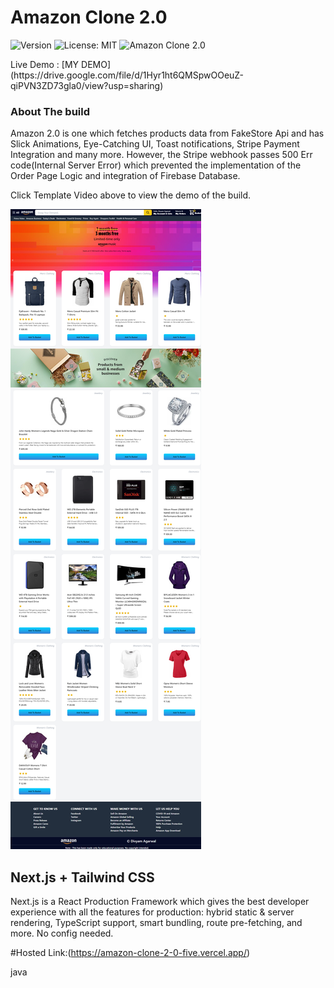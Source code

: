 # Amazon Clone 2.0

<p>
  <img alt="Version" src="https://img.shields.io/badge/version-0.1.0-blue?cacheSeconds=2592000" />
  <img alt="License: MIT" src="https://img.shields.io/badge/License-MIT-yellow" />
  <img alt="Amazon Clone 2.0" src="https://img.shields.io/badge/Amazon-Clone%202.0-blue" />
  <a href="https://clipchamp.com/watch/ix93z97k9Wb?utm_source=embed&utm_medium=embed&utm_campaign=watch">
    
  </a>
</p>
Live Demo : [MY DEMO](https://drive.google.com/file/d/1Hyr1ht6QMSpwOOeuZ-qiPVN3ZD73gla0/view?usp=sharing)

### About The build

Amazon 2.0 is one which fetches products data from FakeStore Api and has Slick Animations, Eye-Catching UI, Toast notifications, Stripe Payment Integration and many more. However, the Stripe webhook passes 500 Err code(Internal Server Error) which prevented the implementation of the Order Page Logic and integration of Firebase Database.

<p>
  Click Template Video above to view the demo of the build.
</p>

![Template Screenshot](TemplateScreenshot.png?raw=true "Template Screenshot")

## Next.js + Tailwind CSS

Next.js is a React Production Framework which gives the best developer experience with all the features for production: hybrid static & server rendering, TypeScript support, smart bundling, route pre-fetching, and more. No config needed.


#Hosted Link:(https://amazon-clone-2-0-five.vercel.app/)



java
